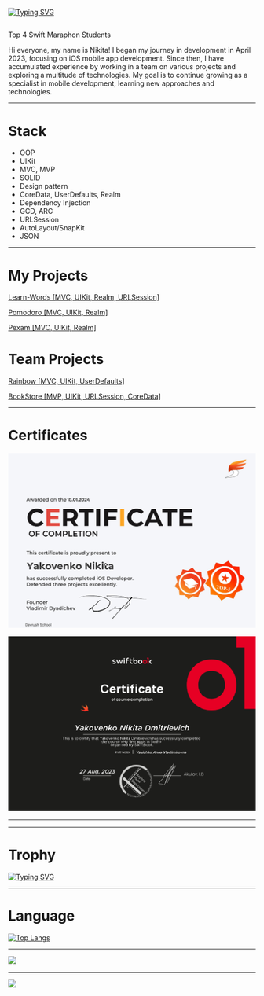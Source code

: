 [![Typing SVG](http://readme-typing-svg.herokuapp.com?font=Fira+Code&weight=500&size=30&pause=1000&color=F7A87D&center=true&random=false&width=435&lines=Hello%2C+I'm+Nikita)](https://git.io/typing-svg)

## 
Top 4 Swift Maraphon Students


Hi everyone, my name is Nikita! I began my journey in development in April 2023, focusing on iOS mobile app development. Since then, I have accumulated experience by working in a team on various projects and exploring a multitude of technologies. My goal is to continue growing as a specialist in mobile development, learning new approaches and technologies.
****
 
 # Stack
 -   OOP
 -   UIKit
 -   MVC, MVP
 -   SOLID
 -   Design pattern
 -   CoreData, UserDefaults, Realm
 -   Dependency Injection
 -   GCD, ARC
 -   URLSession
 -   AutoLayout/SnapKit
 -   JSON

****
# My Projects

[Learn-Words \[MVC, UIKit, Realm, URLSession\]](https://github.com/Nikita06122002/LearnWords-Nikita/)

[Pomodoro \[MVC, UIKit, Realm\]](https://github.com/Nikita06122002/Pomodoro)

[Pexam \[MVC, UIKit, Realm\]](https://github.com/Nikita06122002/Pexam)

# Team Projects

[Rainbow \[MVC, UIKit, UserDefaults\]](https://github.com/Nikita06122002/Rainbow)

[BookStore \[MVP, UIKit, URLSession, CoreData\]](https://github.com/Nikita06122002/BookStore)

****
# Certificates

![SWIFT MARAPHON](https://github.com/Nikita06122002/Nikita06122002/blob/main/IMG_2352.jpeg)

![SwiftBook](https://github.com/Nikita06122002/Nikita06122002/blob/main/Свифтбук1EN_page-0001.jpg)

****

****
# **Trophy**

[![Typing SVG](https://github-profile-trophy.vercel.app/?username=Nikita06122002)](https://github.com/ryo-ma/github-profile-tripgy)

****
# Language

[![Top Langs](https://github-readme-stats.vercel.app/api/top-langs/?username=Nikita06122002)](https://github.com/Nikita06122002/github-readme-stats)

****

![](https://github-profile-summary-cards.vercel.app/api/cards/profile-details?username=Nikita06122002&theme=solarized_dark)

****

![](https://github-profile-summary-cards.vercel.app/api/cards/stats?username=Nikita06122002&theme=solarized_dark)
